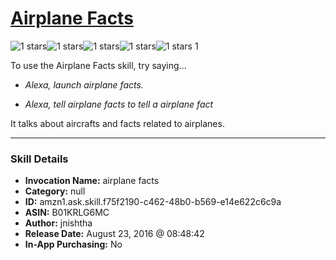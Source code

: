 # [Airplane Facts](http://alexa.amazon.com/#skills/amzn1.ask.skill.f75f2190-c462-48b0-b569-e14e622c6c9a)
![1 stars](../../images/ic_star_black_18dp_1x.png)![1 stars](../../images/ic_star_border_black_18dp_1x.png)![1 stars](../../images/ic_star_border_black_18dp_1x.png)![1 stars](../../images/ic_star_border_black_18dp_1x.png)![1 stars](../../images/ic_star_border_black_18dp_1x.png) 1

To use the Airplane Facts skill, try saying...

* *Alexa, launch airplane facts.*

* *Alexa, tell airplane facts to tell a airplane fact*

It talks about aircrafts and facts related to airplanes.

***

### Skill Details

* **Invocation Name:** airplane facts
* **Category:** null
* **ID:** amzn1.ask.skill.f75f2190-c462-48b0-b569-e14e622c6c9a
* **ASIN:** B01KRLG6MC
* **Author:** jnishtha
* **Release Date:** August 23, 2016 @ 08:48:42
* **In-App Purchasing:** No
